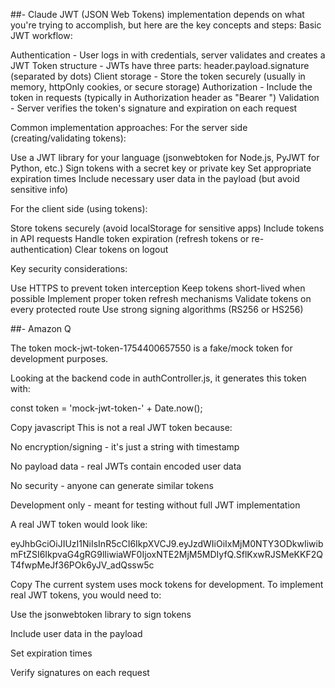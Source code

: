##- Claude
JWT (JSON Web Tokens) implementation depends on what you're trying to accomplish, but here are the key concepts and steps:
Basic JWT workflow:

Authentication - User logs in with credentials, server validates and creates a JWT
Token structure - JWTs have three parts: header.payload.signature (separated by dots)
Client storage - Store the token securely (usually in memory, httpOnly cookies, or secure storage)
Authorization - Include the token in requests (typically in Authorization header as "Bearer <token>")
Validation - Server verifies the token's signature and expiration on each request

Common implementation approaches:
For the server side (creating/validating tokens):

Use a JWT library for your language (jsonwebtoken for Node.js, PyJWT for Python, etc.)
Sign tokens with a secret key or private key
Set appropriate expiration times
Include necessary user data in the payload (but avoid sensitive info)

For the client side (using tokens):

Store tokens securely (avoid localStorage for sensitive apps)
Include tokens in API requests
Handle token expiration (refresh tokens or re-authentication)
Clear tokens on logout

Key security considerations:

Use HTTPS to prevent token interception
Keep tokens short-lived when possible
Implement proper token refresh mechanisms
Validate tokens on every protected route
Use strong signing algorithms (RS256 or HS256)






##- Amazon Q

The token mock-jwt-token-1754400657550 is a fake/mock token for development purposes.

Looking at the backend code in authController.js, it generates this token with:

const token = 'mock-jwt-token-' + Date.now();

Copy
javascript
This is not a real JWT token because:

No encryption/signing - it's just a string with timestamp

No payload data - real JWTs contain encoded user data

No security - anyone can generate similar tokens

Development only - meant for testing without full JWT implementation

A real JWT token would look like:

eyJhbGciOiJIUzI1NiIsInR5cCI6IkpXVCJ9.eyJzdWIiOiIxMjM0NTY3ODkwIiwibmFtZSI6IkpvaG4gRG9lIiwiaWF0IjoxNTE2MjM5MDIyfQ.SflKxwRJSMeKKF2QT4fwpMeJf36POk6yJV_adQssw5c

Copy
The current system uses mock tokens for development. To implement real JWT tokens, you would need to:

Use the jsonwebtoken library to sign tokens

Include user data in the payload

Set expiration times

Verify signatures on each request